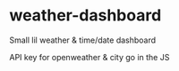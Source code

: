 # weather-dashboard
Small lil weather &amp; time/date dashboard


API key for openweather & city go in the JS 
